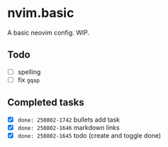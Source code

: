 # nvim.basic

A basic neovim config. WIP.

## Todo

- [ ] spelling
- [ ] fix `gqap`

## Completed tasks

- [x] `done: 250802-1742` bullets add task
- [x] `done: 250802-1646` markdown links
- [x] `done: 250802-1645` todo (create and toggle done)
